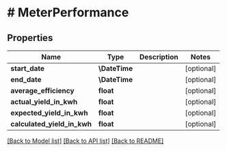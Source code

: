 # # MeterPerformance

## Properties

Name | Type | Description | Notes
------------ | ------------- | ------------- | -------------
**start_date** | **\DateTime** |  | [optional]
**end_date** | **\DateTime** |  | [optional]
**average_efficiency** | **float** |  | [optional]
**actual_yield_in_kwh** | **float** |  | [optional]
**expected_yield_in_kwh** | **float** |  | [optional]
**calculated_yield_in_kwh** | **float** |  | [optional]

[[Back to Model list]](../../README.md#models) [[Back to API list]](../../README.md#endpoints) [[Back to README]](../../README.md)
